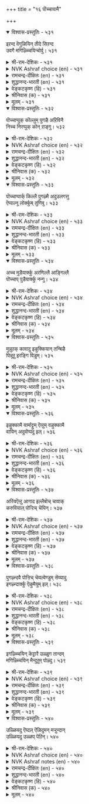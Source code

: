 +++
title = "१६ पॊच्चावामै"

+++


<details open><summary>विश्वास-प्रस्तुतिः - ५३१</summary>

इऱन्द वॆगुळियिन् तीदे सिऱन्द  
उवगै मगिऴ्च्चियिऱ्चोर्वु।       ५३१
</details>

<details><summary>श्री-राम-देशिकः - ५३१</summary>

सुखभोगासक्ततया कर्तव्यार्थस्य विस्मृतिः ।  
चण्डकोपोद्भवानर्थात्, अधिकानिष्टदा भवेत् ॥ ५३१॥
</details>

<details><summary>NVK Ashraf choice (en) - ५३१</summary>

०५३१
Worse than too much wrath is the laxity
Due to too much exultation.
(P.S. Sundaram)
</details>

<details><summary>रामचन्द्र-दीक्षितः (en) - ५३१</summary>

531\. iṟanta vekuḷiyiṉ tītē-ciṟanta  
uvakai makiḻcciyiṉ cōrvu.

531\. Forgetfulness which cometh of mad joy is more dangerous than wild wrath.  
</details>

<details><summary>शुद्धानन्द-भारती (en) - ५३१</summary>

1\. இறந்த வெகுளியின் தீதே சிறந்த  
உவகை மகிழ்ச்சியிற் சோர்வு.  
Worse than wrath in excess is  
Forgetfulness in joy-excess.        531  
</details>

<details><summary>वेङ्कटकृष्ण (हि) - ५३१</summary>

531
अमित हर्ष से मस्त हो, रहना असावधान ।  
अमित क्रोध से भी अधिक, हानि करेगा जान ॥
</details>

<details><summary>श्रीनिवास (क) - ५३१</summary>

531. कामादिगळिन्दुण्टाद अति आनन्ददिन्द बरुव मरवॆ, अति कोपदिन्द बरुव मरवॆगिन्त कॆट्टदु.

</details>

<details><summary>मूलम् - ५३१</summary>

इऱन्द वॆगुळियिन् तीदे सिऱन्द  
उवगै मगिऴ्च्चियिऱ्चोर्वु।       ५३१
</details>

<details open><summary>विश्वास-प्रस्तुतिः - ५३२</summary>

पॊच्चाप्पुक् कॊल्लुम् पुगऴै अऱिविनै  
निच्च निरप्पुक् कॊन् ऱाङ्गु।       ५३२
</details>

<details><summary>श्री-राम-देशिकः - ५३२</summary>

नरस्य नित्यदारिद्र्यं यथा बुद्धिं विनाशयेत् ।  
विस्मृतिः समये तद्वनाशयेत् प्रथितं यशाः ॥ ५३२॥
</details>

<details><summary>NVK Ashraf choice (en) - ५३२</summary>

०५३२
Just as constant want crushes the intellect,
Negligence kills repute. *
(K. Krishnaswamy & Vijaya Ramkumar)
</details>

<details><summary>रामचन्द्र-दीक्षितः (en) - ५३२</summary>

532\. poccāppuk kollum pukaḻai-aṟiviṉai  
niccam nirappuk koṉṟāṅku.

532\. Poverty freezes knowledge. Forgetfulness blights one’s reputation.  
</details>

<details><summary>शुद्धानन्द-भारती (en) - ५३२</summary>

2\. பொச்சாப்புக் கொல்லும் புகழை அறிவினை  
நிச்ச நிரப்புக்கொன் றாங்கு.  
Negligence kills renown just as  
Ceaseless want wisdom destroys.        532  
</details>

<details><summary>वेङ्कटकृष्ण (हि) - ५३२</summary>

532
ज्यों है नित्यदारिद्रता, करती बुद्धि-विनाश ।  
त्यों है असावधानता, करती कीर्ति-विनाश ॥
</details>

<details><summary>श्रीनिवास (क) - ५३२</summary>

532. नित्यदारिद्र्य अरिवन्नु कॊल्लुवन्तॆ मरवॆयु ऒब्बन कीर्तियन्नु कॆडिसुत्तदॆ.

</details>

<details><summary>मूलम् - ५३२</summary>

पॊच्चाप्पुक् कॊल्लुम् पुगऴै अऱिविनै  
निच्च निरप्पुक् कॊन् ऱाङ्गु।       ५३२
</details>

<details open><summary>विश्वास-प्रस्तुतिः - ५३३</summary>

पॊच्चाप्पार्क् किल्लै पुगऴ्मै अदुउलगत्तु  
ऎप्पाल्नू लोर्क्कुम् तुणिवु।       ५३३
</details>

<details><summary>श्री-राम-देशिकः - ५३३</summary>

पुरुषार्थचतुष्काप्त्यै यत्नमाचरतामपि ।  
न ते सिध्यन्ति विस्मृत्या नेदं पार्थिवमात्रकम् ॥ ५३३॥
</details>

<details><summary>NVK Ashraf choice (en) - ५३३</summary>

०५३३
All writings of the world conclude the same
That fame is not for the lax. *
(P.S. Sundaram)
</details>

<details><summary>रामचन्द्र-दीक्षितः (en) - ५३३</summary>

533\. poccāppārkku illai pukaḻmai; atu ulakattu  
ep pāl nūlōrkkum tuṇivu.

533\. Fame is not for the thoughtless, so say the scriptures of the world.  
</details>

<details><summary>शुद्धानन्द-भारती (en) - ५३३</summary>

3\. பொச்சாப்பார்க்கு இல்லை புகழ்மை அதுவுலகத்து  
எப்பால்நூ லோர்க்கும் துணிவு.  
Forgetful nature fails of fame  
All schools of thinkers say the same.        533  
</details>

<details><summary>वेङ्कटकृष्ण (हि) - ५३३</summary>

533
जो विस्मृत हैं वे नहीं, यश पाने के योग ।  
जग में यों हैं एकमत, शास्त्रकार सब लोग ॥
</details>

<details><summary>श्रीनिवास (क) - ५३३</summary>

533. मरवॆय वशवादवरिगॆ कीर्तियिन्द बाळुव नॆलॆ इल्ल. अदु लोकदल्लिरुव ऎल्ला विचारशीलरू ऒप्पुवन्थ नम्बिकॆ.

</details>

<details><summary>मूलम् - ५३३</summary>

पॊच्चाप्पार्क् किल्लै पुगऴ्मै अदुउलगत्तु  
ऎप्पाल्नू लोर्क्कुम् तुणिवु।       ५३३
</details>

<details open><summary>विश्वास-प्रस्तुतिः - ५३४</summary>

अच्च मुडैयार्क्कु अरणिल्लै आङ्गिल्लै  
पॊच्चाप् पुडैयार्क्कु नन्गु।       ५३४
</details>

<details><summary>श्री-राम-देशिकः - ५३४</summary>

बाह्यदुर्गैर्नास्ति लाभो भये तु हृदये स्थिते ।  
स्थितोऽपि विभवो व्यर्थो यदि स्याद्विस्मृतिर्नरे ॥ ५३४॥
</details>

<details><summary>NVK Ashraf choice (en) - ५३४</summary>

०५३४
There is no refuge for the coward,
Nor is there anything good for the lax.
(N.V.K. Ashraf), (P.S. Sundaram)
</details>

<details><summary>रामचन्द्र-दीक्षितः (en) - ५३४</summary>

534\. accam uṭaiyārkku araṇ illai; āṅku illai,  
poccāppu uṭaiyārkku naṉku.

534\. Of what avail is a citadel to a crown, what good availeth the thoughtless.  
</details>

<details><summary>शुद्धानन्द-भारती (en) - ५३४</summary>

4\. அச்ச முடையார்க்கு அரணில்லை ஆங்கில்லை  
பொச்சாப் புடையார்க்கு நன்கு.  
The fearful find no fortress here  
The forgetful find good never.        534  
</details>

<details><summary>वेङ्कटकृष्ण (हि) - ५३४</summary>

534
लाभ नहीं है दुर्ग से, उनको जो भयशील ।  
वैसे उनको ना भला, जो हैं विस्मृतिशील ॥
</details>

<details><summary>श्रीनिवास (क) - ५३४</summary>

534. (मनस्सिनल्लि) अञ्जिकॆ इरुववरिगॆ, कोटॆय रक्षणॆ इद्दरू फलविल्ल. अदे रीति मरवॆय वशवादवरिगॆ (ऎल्ल अनुकूलविद्दरू) फलविल्ल.

</details>

<details><summary>मूलम् - ५३४</summary>

अच्च मुडैयार्क्कु अरणिल्लै आङ्गिल्लै  
पॊच्चाप् पुडैयार्क्कु नन्गु।       ५३४
</details>

<details open><summary>विश्वास-प्रस्तुतिः - ५३५</summary>

मुन्नुऱक् कावादु इऴुक्कियान् तन्बिऴै  
पिन्नूऱु इरङ्गि विडुम्।       ५३५
</details>

<details><summary>श्री-राम-देशिकः - ५३५</summary>

प्रथमं विपदं प्राप्तां विस्मृत्या त्वनिवारयन् ।  
खेदे समीपमायाते पश्चादुद्विजते नरः ॥ ५३५॥
</details>

<details><summary>NVK Ashraf choice (en) - ५३५</summary>

०५३५
The negligent unmindful of threats beforehand
Will repent for the mistakes later on.
(N.V.K. Ashraf), (Satguru Subramuniyaswami)
</details>

<details><summary>रामचन्द्र-दीक्षितः (en) - ५३५</summary>

535\. muṉṉuṟak kāvātu iḻukkiyāṉ, taṉ piḻai,  
piṉ ūṟu, iraṅkiviṭum.

535\. Who is not on his guard against impending evil, rues his folly?  
</details>

<details><summary>शुद्धानन्द-भारती (en) - ५३५</summary>

5\. முன்னுறக் காவாது இழுக்கியான் தன்பிழை  
பின்னூறு இரங்கி விடும்.  
Failing foresight the guardless man  
Shall rue his folly later on.        535  
</details>

<details><summary>वेङ्कटकृष्ण (हि) - ५३५</summary>

535
पहले से रक्षा न की, रह कर असावधान ।  
विपदा आने पर रहा, पछताता अज्ञान ॥
</details>

<details><summary>श्रीनिवास (क) - ५३५</summary>

535. मुन्दॆ बरलिरुव सङ्कटगळन्नु तिळिदु काय्दुकॊळ्ळदॆ मरॆतु बिडुववनु. अवु बन्द मेलॆ तन्न स्थितियन्नु नॆनॆदु पश्चात्तापपडुवनु.

</details>

<details><summary>मूलम् - ५३५</summary>

मुन्नुऱक् कावादु इऴुक्कियान् तन्बिऴै  
पिन्नूऱु इरङ्गि विडुम्।       ५३५
</details>

<details open><summary>विश्वास-प्रस्तुतिः - ५३६</summary>

इऴुक्कामै यार्माट्टुम् ऎऩ्ऱुम् वऴुक्कामै  
वायिन् अदुवॊप्पदु इल्।       ५३६
</details>

<details><summary>श्री-राम-देशिकः - ५३६</summary>

अविस्मृतिसमारव्येन् गुणेन सदृशं वरम् ।  
सर्वत्र सर्वकालेषु न तिष्ठेत् क्षेमदायकम् ॥ ५३६॥
</details>

<details><summary>NVK Ashraf choice (en) - ५३६</summary>

०५३६
Nothing can equal never being lax
With anyone at any time without fail. *
(P.S. Sundaram)
</details>

<details><summary>रामचन्द्र-दीक्षितः (en) - ५३६</summary>

536\. iḻukkāmai yārmāṭṭum, eṉṟum, vaḻukkāmai  
vāyiṉ, aḵtu oppatu il.

536\. There is no greater good than to be ever on the vigil.  
</details>

<details><summary>शुद्धानन्द-भारती (en) - ५३६</summary>

6\. இழுக்காமை யார்மாட்டும் என்றும் வழுக்காமை  
வாயின் அதுவொப்பது இல்.  
Forget none; watch with wakeful care  
Miss none; the gain is sans compare.        536  
</details>

<details><summary>वेङ्कटकृष्ण (हि) - ५३६</summary>

536
सब जन से सब काल में, अविस्मरण की बान ।  
बरती जाय अचूक तो, उसके है न समान ॥
</details>

<details><summary>श्रीनिवास (क) - ५३६</summary>

536. यारल्लू याव कालदल्लू मरवॆयिन्द परवशवागदिरुव स्थितिय तप्पदॆ इद्दरॆ, अदक्कॆ ऒप्पुवन्थदु बेरॆ इल्ल.

</details>

<details><summary>मूलम् - ५३६</summary>

इऴुक्कामै यार्माट्टुम् ऎऩ्ऱुम् वऴुक्कामै  
वायिन् अदुवॊप्पदु इल्।       ५३६
</details>

<details open><summary>विश्वास-प्रस्तुतिः - ५३७</summary>

अरियऎऩ्ऱु आगाद इल्लैबॊच् चावाक्  
करुवियाल् पोऱ्ऱिच् चॆयिन्।       ५३७
</details>

<details><summary>श्री-राम-देशिकः - ५३७</summary>

असाध्यमिदमित्येतत् तस्य नास्ति कदाचन ।  
अविस्मृत्या साधनीयं कर्म कर्तुं यतेत् यः ॥ ५३७॥
</details>

<details><summary>NVK Ashraf choice (en) - ५३७</summary>

०५३७
There is nothing too difficult for a man
Armed with vigilance.
(P.S. Sundaram), (W.H. Drew and J. Lazarus)
</details>

<details><summary>रामचन्द्र-दीक्षितः (en) - ५३७</summary>

537\. ariya eṉṟu ākāta illai-poccāvāk  
karuviyāṉ pōṟṟic ceyiṉ.

537\. Nothing is impossible for the thoughtful.  
</details>

<details><summary>शुद्धानन्द-भारती (en) - ५३७</summary>

7\. அரியஎன்று ஆகாத இல்லைபொச் சாவாக்  
கருவியால் போற்றிச் செயின்.  
With cautious care pursue a thing  
Impossible there is nothing.        537  
</details>

<details><summary>वेङ्कटकृष्ण (हि) - ५३७</summary>

537
रह कर विस्मृति के बिना, सोच-समझ कर कार्य ।  
यदि करता है तो उसे, कुछ नहिं असाध्य कार्य ॥
</details>

<details><summary>श्रीनिवास (क) - ५३७</summary>

537. मरॆयदिरुविकॆयॆम्ब साधनदिन्द, कर्तव्यगळन्नु पट्टु हिडिदु माडिदरॆ, असाध्यवॆन्दु आगदिरुव कार्य ऒन्दू इल्ल.

</details>

<details><summary>मूलम् - ५३७</summary>

अरियऎऩ्ऱु आगाद इल्लैबॊच् चावाक्  
करुवियाल् पोऱ्ऱिच् चॆयिन्।       ५३७
</details>

<details open><summary>विश्वास-प्रस्तुतिः - ५३८</summary>

पुगऴ्न्दवै पोऱ्ऱिच् चॆयल्वेण्डुम् सॆय्यादु  
इगऴ्न्दार्क्कु ऎऴुमैयुम् इल्।       ५३८
</details>

<details><summary>श्री-राम-देशिकः - ५३८</summary>

श्लाघितं नीतिशास्त्रज्ञैः क्रियतां कर्म सादरम् ।  
अकुर्वाणस्य विस्मृत्या सप्त जन्म वृथा भवेत् ॥ ५३८॥
</details>

<details><summary>NVK Ashraf choice (en) - ५३८</summary>

०५३८
Cherish and perform praiseworthy acts.
To neglect and put off deprives one in seven births. *
(Satguru Subramuniyaswami), (M.S. Poornalingam Pillai)
</details>

<details><summary>रामचन्द्र-दीक्षितः (en) - ५३८</summary>

538\. pukaḻntavai pōṟṟic ceyal vēṇṭum; ceyyātu  
ikaḻntārkku eḻumaiyum il.

538\. No good awaits him in birth to come who fails of his noble deeds.  
</details>

<details><summary>शुद्धानन्द-भारती (en) - ५३८</summary>

8\. புகழ்ந்தவை போற்றிச் செயல்வேண்டும் செய்யாது  
இகழ்ந்தார்க்கு எழுமையும் இல்.  
Do what the wise commend as worth  
If not, for seven births no mirth.        538  
</details>

<details><summary>वेङ्कटकृष्ण (हि) - ५३८</summary>

538
करना श्रद्धा-भाव से, शास्त्रकार-स्तुत काम ।  
रहा उपेक्षक, यदि न कर, सात जन्म बेकाम ॥
</details>

<details><summary>श्रीनिवास (क) - ५३८</summary>

538. तिळिदवरु कीर्तिसि हेळिद कार्यगळन्नु साधिसिमाडि तोरिस बेकु; माडदॆ मरॆतुबिट्टरॆ, एळु जन्मगळल्लू ऒळितागुवुदिल्ल.

</details>

<details><summary>मूलम् - ५३८</summary>

पुगऴ्न्दवै पोऱ्ऱिच् चॆयल्वेण्डुम् सॆय्यादु  
इगऴ्न्दार्क्कु ऎऴुमैयुम् इल्।       ५३८
</details>

<details open><summary>विश्वास-प्रस्तुतिः - ५३९</summary>

इगऴ्च्चियिन् कॆट्टारै उळ्ळुग तान्दम्  
मगिऴ्च्चियिन् मैन्दुऱुम् पोऴ्दु।       ५३९
</details>

<details><summary>श्री-राम-देशिकः - ५३९</summary>

सन्तोषकाले गर्वेण कर्तव्यं यस्तु विस्मरेत् ।  
स्मर्तव्यास्तेन विस्मृत्या पुरा नाशवशङ्गताः ॥ ५३९॥
</details>

<details><summary>NVK Ashraf choice (en) - ५३९</summary>

०५३९
When the mind is elated with joy,
Think of those who were ruined by neglect. *
(W.H. Drew and J. Lazarus)
</details>

<details><summary>रामचन्द्र-दीक्षितः (en) - ५३९</summary>

539\. ikaḻcciyiṉ keṭṭārai uḷḷuka-tām tam  
makiḻcciyiṉ maintuṟum pōḻtu!.

539\. When drunk with delight, remember those who have perished through wilful neglect.  
</details>

<details><summary>शुद्धानन्द-भारती (en) - ५३९</summary>

9\. இகழ்ச்சியின் கெட்டாரை உள்ளுக தாந்தம்  
மகிழ்ச்சியின் மைந்துறும் போழ்து.  
When joy deludes, their fate recall  
Whom negligence has made to fall.        539  
</details>

<details><summary>वेङ्कटकृष्ण (हि) - ५३९</summary>

539
जब अपने संतोष में, मस्त बनेंगे आप ।  
गफलत से जो हैं मिटे, उन्हें विचारो आप ॥
</details>

<details><summary>श्रीनिवास (क) - ५३९</summary>

539. (अरसनादवनु) तन्न सन्तोषदल्लि मैमरॆतिरुवाग, आ रीति मरॆतु कॆट्टवरन्नु नॆनॆदुकॊळ्ळबेकु.

</details>

<details><summary>मूलम् - ५३९</summary>

इगऴ्च्चियिन् कॆट्टारै उळ्ळुग तान्दम्  
मगिऴ्च्चियिन् मैन्दुऱुम् पोऴ्दु।       ५३९
</details>

<details open><summary>विश्वास-प्रस्तुतिः - ५४०</summary>

उळ्ळियदु ऎय्दल् ऎळिदुमन् मऱ्ऱुन्दान्  
उळ्ळियदु उळ्ळप् पॆऱिन्।       ५४०
</details>

<details><summary>श्री-राम-देशिकः - ५४०</summary>

चिकीर्षितमविस्मृत्य जागरूकतयाऽनिशम् ।  
तत्प्राप्त्यै यतमानेन वाञ्छितं साध्यते ध्रुवम् ॥ ५४०॥
</details>

<details><summary>NVK Ashraf choice (en) - ५४०</summary>

०५४०
What is aimed is easy to achieve,
If only the mind is set on what is aimed.
(N.V.K. Ashraf)
</details>

<details><summary>NVK Ashraf notes (en) - ५४०</summary>

५४०. Compare with couplets ६६६ and ३०९. "What is sought will be got as desired if only the seeker is determined" – (N.V.K. Ashraf) and "All wishes are realized at once if they keep away wrath from their mind" - (N.V.K. Ashraf)
</details>

<details><summary>रामचन्द्र-दीक्षितः (en) - ५४०</summary>

540\. uḷḷiyatu eytal eḷitumaṉ-maṟṟum tāṉ  
uḷḷiyatu uḷḷappeṟiṉ.

540\. No task is difficult to the thoughtful and diligent.  
</details>

<details><summary>शुद्धानन्द-भारती (en) - ५४०</summary>

10\. உள்ளியது எய்தல் எளிதுமன் மற்றுந்தான்  
உள்ளியது உள்ளப் பெறின்.  
Easy it is a thing to get  
When the mind on it is set.        540  
</details>

<details><summary>वेङ्कटकृष्ण (हि) - ५४०</summary>

540
बना रहेगा यदि सदा, लक्ष्य मात्र का ध्यान ।  
अपने इच्छित लक्ष्य को, पाना है आसान ॥
</details>

<details><summary>श्रीनिवास (क) - ५४०</summary>

540. (अरसनादवनु) आलोचिसिदुदन्नु बिडदॆ, मत्तॆ मत्तॆनॆनॆदुकॊळ्ळुत्तिद्दरॆ, अवनु बयसिदुदन्नु पडॆदुकॊळ्ळुवुदु सुलभवागुवुदु.
</details>

<details><summary>मूलम् - ५४०</summary>

उळ्ळियदु ऎय्दल् ऎळिदुमन् मऱ्ऱुन्दान्  
उळ्ळियदु उळ्ळप् पॆऱिन्।       ५४०
</details>

